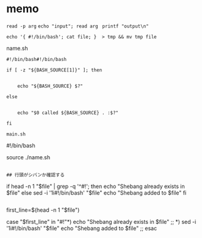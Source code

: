 # memo

`read -p arg`
`echo "input"; read arg `
`printf "output\n"`

`echo '{ #!/bin/bash'; cat file; }  > tmp && mv tmp file`

name.sh
```
#!/bin/bash#!/bin/bash

if [ -z "${BASH_SOURCE[1]}" ]; then


    echo "${BASH_SOURCE} $?"

else


    echo "$0 called ${BASH_SOURCE} . :$?"

fi

main.sh
```
#!/bin/bash

source ./name.sh
```

## 行頭がシバンか確認する

```
if head -n 1 "$file" | grep -q '^#!'; then
  echo "Shebang already exists in $file"
else
  sed -i '1i#!/bin/bash' "$file"
  echo "Shebang added to $file"
fi
```

```
first_line=$(head -n 1 "$file")

case "$first_line" in
  "#!"*)
    echo "Shebang already exists in $file"
    ;;
  *)
    sed -i '1i#!/bin/bash' "$file"
    echo "Shebang added to $file"
    ;;
esac


```
